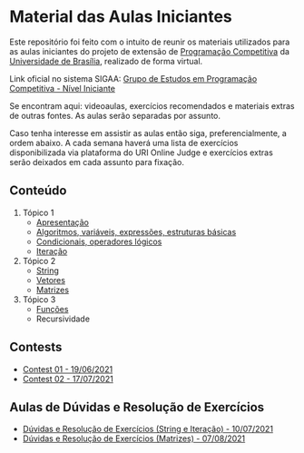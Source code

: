 # Material das Aulas Iniciantes

Este repositório foi feito com o intuito de reunir os materiais utilizados para as aulas iniciantes do projeto de extensão de [Programação Competitiva](http://maratona.unb.br/) da [Universidade de Brasília](http://www.unb.br/), realizado de forma virtual.

Link oficial no sistema SIGAA: [Grupo de Estudos em Programação Competitiva - Nível Iniciante](https://sig.unb.br/sigaa/link/public/extensao/visualizacaoAcaoExtensao/1971)

Se encontram aqui: videoaulas, exercícios recomendados e materiais extras de outras fontes. As aulas serão separadas por assunto.

Caso tenha interesse em assistir as aulas então siga, preferencialmente, a ordem abaixo. A cada semana haverá uma lista de exercícios disponibilizada via plataforma do URI Online Judge e exercícios extras serão deixados em cada assunto para fixação. 

## Conteúdo

1. Tópico 1
    - [Apresentação](introdução/README.md)
    - [Algoritmos, variáveis, expressões, estruturas básicas](algoritmos_variaveis_expressões_estruturas_basicas/README.md)
    - [Condicionais, operadores lógicos](condicionais_operadores_logicos/README.md)
    - [Iteração](iteração/README.md)
2. Tópico 2
    - [String](string/README.md)
    - [Vetores](vetores/README.md)
    - [Matrizes](matrizes/README.md)
3. Tópico 3
    - [Funções](funções/README.md)
    - Recursividade


## Contests

- [Contest 01 - 19/06/2021](contest01/README.md)
- [Contest 02 - 17/07/2021](contest02/README.md)


## Aulas de Dúvidas e Resolução de Exercícios
- [Dúvidas e Resolução de Exercícios (String e Iteração) - 10/07/2021](dúvidas_e_resolução_de_exercicios_string_e_iteração/README.md)
- [Dúvidas e Resolução de Exercícios (Matrizes) - 07/08/2021](dúvidas_e_resolução_de_exercicios_matrizes/README.md)